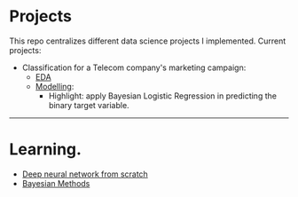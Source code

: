 # Projects
This repo centralizes different data science projects I implemented.
Current projects:
- Classification for a Telecom company's marketing campaign:
  - [EDA](https://github.com/phamthiminhtu/data_science_projects/blob/master/classification_marketing__campaigns_EDA.ipynb)
  - [Modelling](https://github.com/phamthiminhtu/data_science_projects/blob/master/classification__marketing_campaigns.ipynb):
      - Highlight: apply Bayesian Logistic Regression in predicting the binary target variable.
-------
# Learning.
- [Deep neural network from scratch](https://github.com/phamthiminhtu/data_science_projects/blob/master/learning/deep_learning/deep_neural_network_from_scratch.ipynb)
- [Bayesian Methods](https://github.com/phamthiminhtu/data_science_projects/blob/master/learning/deep_learning/Bayesian%20Methods.md)
